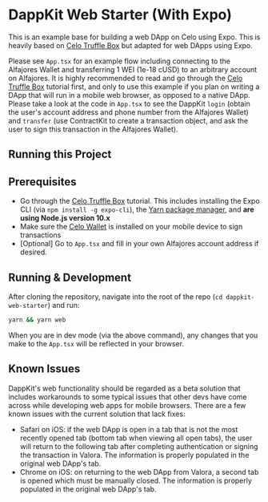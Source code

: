 # DappKit Web Starter (With Expo)

This is an example base for building a web DApp on Celo using Expo. This is heavily based on [Celo Truffle Box](https://github.com/critesjosh/celo-dappkit) but adapted for web DApps using Expo.

Please see `App.tsx` for an example flow including connecting to the Alfajores Wallet and transferring 1 WEI (1e-18 cUSD) to an arbitrary account on Alfajores. It is highly recommended to read and go through the [Celo Truffle Box](https://github.com/critesjosh/celo-dappkit) tutorial first, and only to use this example if you plan on writing a DApp that will run in a mobile web browser, as opposed to a native DApp. Please take a look at the code in `App.tsx` to see the DappKit `login` (obtain the user's account address and phone number from the Alfajores Wallet) and `transfer` (use ContractKit to create a transaction object, and ask the user to sign this transaction in the Alfajores Wallet).

## Running this Project

## Prerequisites

- Go through the [Celo Truffle Box](https://github.com/critesjosh/celo-dappkit) tutorial. This includes installing the Expo CLI (via `npm install -g expo-cli`), the [Yarn package manager](https://yarnpkg.com/), and **are using Node.js version 10.x**
- Make sure the [Celo Wallet](https://celo.org/developers/wallet) is installed on your mobile device to sign transactions
- [Optional] Go to `App.tsx` and fill in your own Alfajores account address if desired.

## Running & Development

After cloning the repository, navigate into the root of the repo (`cd dappkit-web-starter`) and run:

```sh
yarn && yarn web
```

When you are in dev mode (via the above command), any changes that you make to the `App.tsx` will be reflected in your browser.

## Known Issues

DappKit's web functionality should be regarded as a beta solution that includes workarounds to some typical issues that other devs have come across while developing web apps for mobile browsers. There are a few known issues with the current solution that lack fixes:

- Safari on iOS: if the web DApp is open in a tab that is not the most recently opened tab (bottom tab when viewing all open tabs), the user will return to the following tab after completing authentication or signing the transaction in Valora. The information is properly populated in the original web DApp's tab.
- Chrome on iOS: on returning to the web DApp from Valora, a second tab is opened which must be manually closed. The information is properly populated in the original web DApp's tab.
